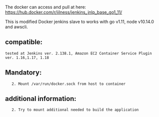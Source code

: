 The docker can access and pull at here: https://hub.docker.com/r/iilness/jenkins_jnlp_base_go1_11/

This is modified Docker jenkins slave to works with go v1.11, node v10.14.0 and awscli.

## compatible:
```tested at Jenkins ver. 2.138.1, Amazon EC2 Container Service Plugin ver. 1.16,1.17, 1.18```

## Mandatory:
```1. change the permission /var/run/docker.sock so can access inside the container
   2. Mount /var/run/docker.sock from host to container
```

## additional information:
```1. try to create the home directory is /var/lib/jenkins
   2. Try to mount additional needed to build the application
```

